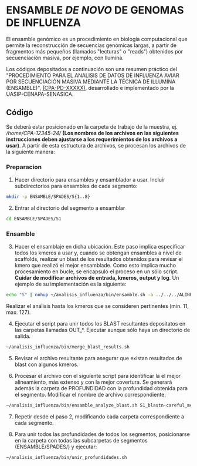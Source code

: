 # ENSAMBLE *DE NOVO* DE GENOMAS DE INFLUENZA 

El ensamble genómico es un procedimiento en biología computacional que permite la reconstrucción de secuencias genómicas largas, a partir de fragmentos más pequeños (llamados "lecturas" o "reads") obtenidos por secuenciación masiva, por ejemplo, con Ilumina. 

Los códigos depositados a continuación son una resumen práctico del "PROCEDIMIENTO PARA EL ANALISIS DE DATOS DE INFLUENZA AVIAR POR SECUENCIACIÓN MASIVA MEDIANTE LA TÉCNICA DE ILLUMINA  
 (ENSAMBLE)", <ins>(CPA-PD-XXXXX)</ins>, desarrollado e implementado por la UASIP-CENAPA-SENASICA.

 ## Código
Se deberá estar posicionado en la carpeta de trabajo de la muestra, ej. */home/CPA-12345-24/* **(Los nombres de los archivos en las siguientes instrucciones deben ajustarse a los requerimientos de los archivos a usar)**. A partir de esta estructura de archivos, se procesan los archivos de la siguiente manera:

### Preparacion
1. Hacer directorio para ensambles y ensamblador a usar. Incluir subdirectorios para ensambles de cada segmento:
```bash
mkdir -p ENSAMBLE/SPADES/S{1..8}
```

2. Entrar al directorio del segmento a ensamblar
```bash
cd ENSAMBLE/SPADES/S1
```

### Ensamble
3. Hacer el ensamblaje en dicha ubicación. Este paso implica especificar todos los kmeros a usar y, cuando se obtengan ensambles a nivel de scaffolds, realizar un blast de los resultados obtenidos para revisar el kmero que realizó el mejor ensamblade. Como esto implica mucho procesamiento en bucle, se encapsuló el proceso en un sólo script. **Cuidar de modificar archivos de entrada, kmeros, output y log**. Un ejemplo de su implementación es la siguiente:

```bash
echo "S" | nohup ~/analisis_influenza/bin/ensamble.sh -a ../../../ALINEAMIENTO/BWA/S1/s1_reads_r1.fq.gz -b ../../../ALINEAMIENTO/BWA/S1/s1_reads_r2.fq.gz -x ../../../ALINEAMIENTO/BWA/S1/s1_reads_u1.fq.gz -y ../../../ALINEAMIENTO/BWA/S1/s1_reads_u2.fq.gz -t 26 --kini 11 --kfin 127 -o OUT_11_127 >log_11_127 2>&1 &
```

Realizar el análisis hasta los kmeros que se consideren pertinentes (min. 11, max. 127).

4. Ejecutar el script para unir todos los BLAST resultantes depositatos en las carpetas llamadas OUT_*. Ejecutar aunque sólo haya un directorio de salida.
```bash
~/analisis_influenza/bin/merge_blast_results.sh
```

5. Revisar el archivo resultante para asegurar que existan resultados de blast con algunos kmeros.

6. Procesar el archivo con el siguiente script para identificar la el mejor alineamiento, más extenso y con la mejor covertura. Se generará además la carpeta de PROFUNDIDAD con la profundidad obtenida para el segmento. Modificar el nombre de archivo correspondiente:
```bash
~/analisis_influenza/bin/ensamble_analyze_blast.sh S1_blastn-careful_merged.txt
```

7. Repetir desde el paso 2, modificando cada carpeta correspondiente a cada segmento.

8. Para unir todos las profundidades de todos los segmentos, posicionarse en la carpeta con todas las subcarpetas de segmentos (ENSAMBLE/SPADES/) y ejecutar:
```bash
~/analisis_influenza/bin/unir_profundidades.sh
```